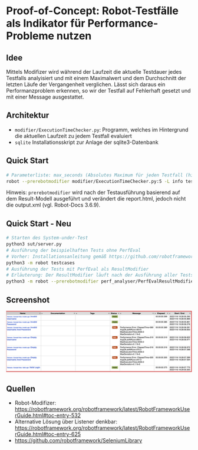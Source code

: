 # Proof-of-Concept: Robot-Testfälle als Indikator für Performance-Probleme nutzen

## Idee

Mittels Modifizer wird während der Laufzeit die aktuelle Testdauer jedes Testfalls analyisiert und mit einem Maximalwert und dem Durchschnitt der letzten Läufe der Vergangenheit verglichen. Lässt sich daraus ein Performanzproblem erkennen, so wir der Testfall auf Fehlerhaft gesetzt und mit einer Message ausgestattet.

## Architektur

- `modifier/ExecutionTimeChecker.py`: Programm, welches im Hintergrund die aktuellen Laufzeit zu jedem Testfall evaluiert
- `sqlite` Installationsskript zur Anlage der sqlite3-Datenbank

## Quick Start
```bash
# Parameterliste: max_seconds (Absolutes Maximum für jeden Testfall (hier 5 Sekunden)), max_deviation_from_last_runs (Prozentuale Abweichung von den zurückliegenen Ausführungen), last_n_runs (Beschränkung auf die letzten N Laufzeiten (noch nicht implementiert))
robot --prerebotmodifier modifier/ExecutionTimeChecker.py:5 -L info testcases
```
Hinweis: `prerebotmodifier` wird nach der Testausführung basierend auf dem Result-Modell ausgeführt und verändert die report.html, jedoch nicht die output.xml (vgl. Robot-Docs 3.6.9).


## Quick Start - Neu
```bash
# Starten des System-under-Test
python3 sut/server.py
# Ausführung der beispielhaften Tests ohne PerfEval
# Vorher: Installationsanleitung gemäß https://github.com/robotframework/SeleniumLibrary
python3 -m robot testcases
# Ausführung der Tests mit PerfEval als ResultModifier
# Erläuterung: Der ResultModifier läuft nach der Ausführung aller Tests und verändert nur die log.html und report.html
python3 -m robot --prerebotmodifier perf_analyser/PerfEvalResultModifier.py -L info testcases

```


## Screenshot

![](example_result.png)

## Quellen
- Robot-Modifizer: https://robotframework.org/robotframework/latest/RobotFrameworkUserGuide.html#toc-entry-532
- Alternative Lösung über Listener denkbar: https://robotframework.org/robotframework/latest/RobotFrameworkUserGuide.html#toc-entry-625
- https://github.com/robotframework/SeleniumLibrary
